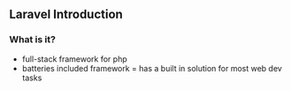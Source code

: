 ## Laravel Introduction

### What is it?
* full-stack framework for php
* batteries included framework = has a built in solution for most web dev tasks
